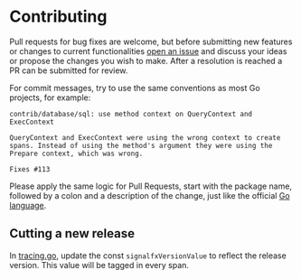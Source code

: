 # Contributing

Pull requests for bug fixes are welcome, but before submitting new features or changes to current functionalities [open an issue](https://github.com/DataDog/dd-trace-go/issues/new)
and discuss your ideas or propose the changes you wish to make. After a resolution is reached a PR can be submitted for review.

For commit messages, try to use the same conventions as most Go projects, for example:
```
contrib/database/sql: use method context on QueryContext and ExecContext

QueryContext and ExecContext were using the wrong context to create
spans. Instead of using the method's argument they were using the
Prepare context, which was wrong.

Fixes #113
```
Please apply the same logic for Pull Requests, start with the package name, followed by a colon and a description of the change, just like
the official [Go language](https://github.com/golang/go/pulls).


## Cutting a new release

In [tracing.go](./tracing/tracing.go), update the const `signalfxVersionValue` to reflect the release version. This value
will be tagged in every span.
